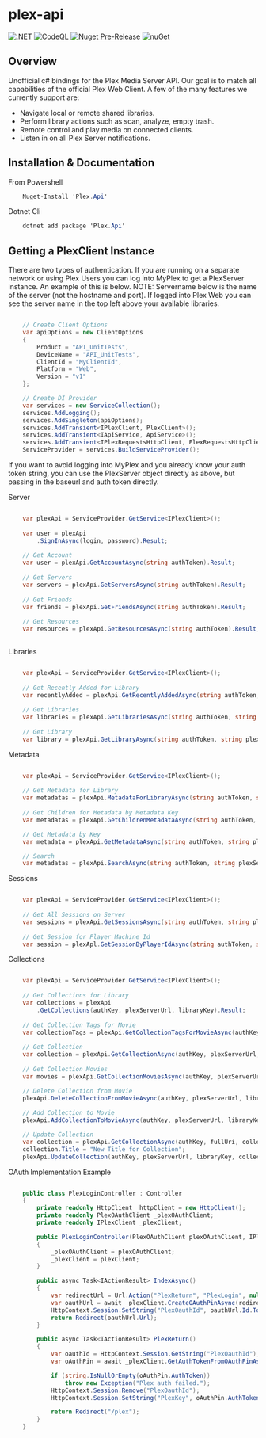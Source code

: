 plex-api
==============

[![.NET](https://github.com/jensenkd/plex-api/actions/workflows/dotnet.yml/badge.svg)](https://github.com/jensenkd/plex-api/actions/workflows/dotnet.yml)
[![CodeQL](https://github.com/jensenkd/plex-api/actions/workflows/codeql-analysis.yml/badge.svg)](https://github.com/jensenkd/plex-api/actions/workflows/codeql-analysis.yml)
[![Nuget Pre-Release](https://github.com/jensenkd/plex-api/actions/workflows/pre-release.yml/badge.svg)](https://github.com/jensenkd/plex-api/actions/workflows/pre-release.yml)
[![nuGet](https://badgen.net/nuget/v/Plex.Api)](https://www.nuget.org/packages/Plex.Api)


Overview
--------
Unofficial c# bindings for the Plex Media Server API. Our goal is to match all capabilities of the official
Plex Web Client. A few of the many features we currently support are:

* Navigate local or remote shared libraries.
* Perform library actions such as scan, analyze, empty trash.
* Remote control and play media on connected clients.
* Listen in on all Plex Server notifications.


Installation & Documentation
----------------------------

From Powershell
```c#
    Nuget-Install 'Plex.Api'
```

Dotnet Cli
```c#
    dotnet add package 'Plex.Api'
```

Getting a PlexClient Instance
-----------------------------

There are two types of authentication. If you are running on a separate network
or using Plex Users you can log into MyPlex to get a PlexServer instance. An
example of this is below. NOTE: Servername below is the name of the server (not
the hostname and port).  If logged into Plex Web you can see the server name in
the top left above your available libraries.

```c#

    // Create Client Options
    var apiOptions = new ClientOptions
    {
        Product = "API_UnitTests",
        DeviceName = "API_UnitTests",
        ClientId = "MyClientId",
        Platform = "Web",
        Version = "v1"
    };

    // Create DI Provider
    var services = new ServiceCollection();
    services.AddLogging();
    services.AddSingleton(apiOptions);
    services.AddTransient<IPlexClient, PlexClient>();
    services.AddTransient<IApiService, ApiService>();
    services.AddTransient<IPlexRequestsHttpClient, PlexRequestsHttpClient>();
    ServiceProvider = services.BuildServiceProvider();
```    

If you want to avoid logging into MyPlex and you already know your auth token
string, you can use the PlexServer object directly as above, but passing in
the baseurl and auth token directly.

Server

```c#

    var plexApi = ServiceProvider.GetService<IPlexClient>();
    
    var user = plexApi
        .SignInAsync(login, password).Result;
        
    // Get Account
    var user = plexApi.GetAccountAsync(string authToken).Result;
          
    // Get Servers
    var servers = plexApi.GetServersAsync(string authToken).Result;
    
    // Get Friends
    var friends = plexApi.GetFriendsAsync(string authToken).Result;
    
    // Get Resources
    var resources = plexApi.GetResourcesAsync(string authToken).Result;
    
```

Libraries

```c#

    var plexApi = ServiceProvider.GetService<IPlexClient>();
    
    // Get Recently Added for Library
    var recentlyAdded = plexApi.GetRecentlyAddedAsync(string authToken, string plexServerHost, string libraryKey).Result;
    
    // Get Libraries
    var libraries = plexApi.GetLibrariesAsync(string authToken, string plexServerHost).Result;
    
    // Get Library
    var library = plexApi.GetLibraryAsync(string authToken, string plexServerHost, string libraryKey).Result;

```

Metadata

```c#

    var plexApi = ServiceProvider.GetService<IPlexClient>();
         
    // Get Metadata for Library
    var metadatas = plexApi.MetadataForLibraryAsync(string authToken, string plexServerHost, string libraryKey).Result;
  
    // Get Children for Metadata by Metadata Key
    var metadatas = plexApi.GetChildrenMetadataAsync(string authToken, string plexServerHost, int metadataKey).Result;

    // Get Metadata by Key
    var metadata = plexApi.GetMetadataAsync(string authToken, string plexServerHost, int metadataKey).Result;

    // Search
    var metadatas = plexApi.SearchAsync(string authToken, string plexServerHost, string query).Result;   
```

Sessions

```c#

    var plexApi = ServiceProvider.GetService<IPlexClient>();
    
    // Get All Sessions on Server
    var sessions = plexApi.GetSessionsAsync(string authToken, string plexServerHost).Result;
    
    // Get Session for Player Machine Id
    var session = plexApl.GetSessionByPlayerIdAsync(string authToken, string plexServerHost, string playerKey).Result;
```


Collections

```c#

    var plexApi = ServiceProvider.GetService<IPlexClient>();
    
    // Get Collections for Library
    var collections = plexApi
        .GetCollections(authKey, plexServerUrl, libraryKey).Result;
        
    // Get Collection Tags for Movie
    var collectionTags = plexApi.GetCollectionTagsForMovieAsync(authKey, plexServerUrl, movieKey).Result;
        
    // Get Collection
    var collection = plexApi.GetCollectionAsync(authKey, plexServerUrl, collectionKey).Result;    
    
    // Get Collection Movies
    var movies = plexApi.GetCollectionMoviesAsync(authKey, plexServerUrl, collectionKey).Result;

    // Delete Collection from Movie
    plexApi.DeleteCollectionFromMovieAsync(authKey, plexServerUrl, libraryKey, movieKey, collectionName);
    
    // Add Collection to Movie
    plexApi.AddCollectionToMovieAsync(authKey, plexServerUrl, libraryKey, movieKey, collectionName);

    // Update Collection
    var collection = plexApi.GetCollectionAsync(authKey, fullUri, collectionRatingKey).Result;
    collection.Title = "New Title for Collection";
    plexApi.UpdateCollection(authKey, plexServerUrl, libraryKey, collection);

```

OAuth Implementation Example

```c#

    public class PlexLoginController : Controller
    {
        private readonly HttpClient _httpClient = new HttpClient();
        private readonly PlexOAuthClient _plexOAuthClient;
        private readonly IPlexClient _plexClient;

        public PlexLoginController(PlexOAuthClient plexOAuthClient, IPlexClient plexClient)
        {
            _plexOAuthClient = plexOAuthClient;
            _plexClient = plexClient;
        }

        public async Task<IActionResult> IndexAsync()
        {
            var redirectUrl = Url.Action("PlexReturn", "PlexLogin", null, Request.Scheme);
            var oauthUrl = await _plexClient.CreateOAuthPinAsync(redirectUrl);
            HttpContext.Session.SetString("PlexOauthId", oauthUrl.Id.ToString());
            return Redirect(oauthUrl.Url);
        }

        public async Task<IActionResult> PlexReturn()
        {
            var oauthId = HttpContext.Session.GetString("PlexOauthId");
            var oAuthPin = await _plexClient.GetAuthTokenFromOAuthPinAsync(oauthId);

            if (string.IsNullOrEmpty(oAuthPin.AuthToken))
                throw new Exception("Plex auth failed.");
            HttpContext.Session.Remove("PlexOauthId");
            HttpContext.Session.SetString("PlexKey", oAuthPin.AuthToken);

            return Redirect("/plex");
        }
    }
```
